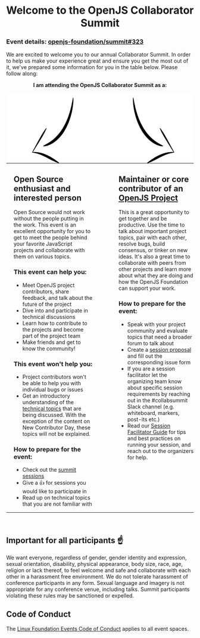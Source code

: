 <h1 align="center">Welcome to the OpenJS Collaborator Summit</h1>

### Event details: [openjs-foundation/summit#323](https://github.com/openjs-foundation/summit/issues/323)

We are excited to welcome you to our annual Collaborator Summit. In order to help us make your experience great and ensure you get the most out of it, we've prepared some information for you in the table below. Please follow along:

<p align="center"><strong>I am attending the OpenJS Collaborator Summit as a:</strong><p>
<p align="center">
  <img src="../assets/arrow.png" />
</p>

<table width="100%" style="position:relative; bottom: 30px;">
  <tr>
    <td width="50%" style="padding: 0 20px">
       <h2>Open Source enthusiast and interested person</h2>
        Open Source would not work without the people putting in the work. This event is an excellent opportunity for you to get to meet the people behind your favorite JavaScript projects and collaborate with them on various topics.<br>
        <h3>This event <b>can</b> help you:</h3>
        <ul>
          <li>Meet OpenJS project contributors, share feedback, and talk about the future of the project</li>
          <li>Dive into and participate in technical discussions</li>
          <li>Learn how to contribute to the projects and become part of the project team</li>
          <li>Make friends and get to know the community!</li>
        </ul>
        <h3>This event <b>won't</b> help you:</h3>
        <ul>
          <li>Project contributors won't be able to help you with individual bugs or issues</li>
          <li>Get an introductory understanding of the <a href="https://github.com/openjs-foundation/summit/issues?q=is%3Aissue+is%3Aopen+sort%3Aupdated-desc+label%3A%22Dublin+2022%22">technical topics</a> that are being discussed. With the exception of the content on New Contributor Day, these topics will not be explained.</li>
        </ul>
        <h3>How to prepare for the event:</h3>
        <ul>
          <li>Check out the <a href="https://github.com/openjs-foundation/summit/issues?q=is%3Aissue+is%3Aopen+sort%3Aupdated-desc+label%3A%22Dublin+2022%22">summit sessions</a></li>
          <li>Give a 👍 for sessions you would like to participate in</li>
          <li>Read up on technical topics that you are not familiar with</li>
        </ul>
    </td>
    <td width="50%" style="padding: 0 0 0 50px; vertical-align: top;">
       <h2>Maintainer or core contributor of an <a href="https://openjsf.org/projects/">OpenJS Project</a></h2>
        This is a great opportunity to get together and be productive. Use the time to talk about important project topics, pair with each other, resolve bugs, build consensus, or tinker on new ideas. It's also a great time to collaborate with peers from other projects and learn more about what they are doing and how the OpenJS Foundation can support your work.
        <h3>How to prepare for the event:</h3>
        <ul>
          <li>Speak with your project community and evaluate topics that need a broader forum to talk about</li>
          <li>Create a <a href="https://github.com/openjs-foundation/summit/issues/new?assignees=No9%2C+ovflowd%2C+waleedashraf%2C+mcollina&labels=Dublin+2022%2C+Collaborator+Summit%2C+Session+Proposal&template=summit-topic-proposal.md&title=Session+Proposal%3A+%3CProject+Name%3E+%3CSession+Title%3E">session proposal</a> and fill out the corresponding issue form</li>
          <li>If you are a session facilitator let the organizing team know about specific session requirements by reaching out in the #collabsummit Slack channel (e.g. whiteboard, markers, post-its etc.)</li>
          <li>Read our <a href="https://github.com/openjs-foundation/summit/blob/HEAD/SESSION_FACILITATOR_GUIDE.md">Session Facilitator Guide</a> for tips and best practices on running your session, and reach out to the organizers for help.
        </ul>
    </td>
  </tr>
</table>

## Important for all participants ☝

We want everyone, regardless of gender, gender identity and expression, sexual orientation, disability, physical appearance, body size, race, age, religion or lack thereof, to feel welcome and safe and collaborate with each other in a harassment free environment. We do not tolerate harassment of conference participants in any form. Sexual language and imagery is not appropriate for any conference venue, including talks. Summit participants violating these rules may be sanctioned or expelled.

## Code of Conduct
The [Linux Foundation Events Code of Conduct](https://events.linuxfoundation.org/about/code-of-conduct/) applies to all event spaces.

